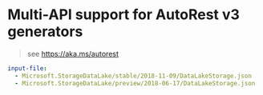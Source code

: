 # Multi-API support for AutoRest v3 generators

> see https://aka.ms/autorest

``` yaml $(enable-multi-api)
input-file:
  - Microsoft.StorageDataLake/stable/2018-11-09/DataLakeStorage.json
  - Microsoft.StorageDataLake/preview/2018-06-17/DataLakeStorage.json
```
